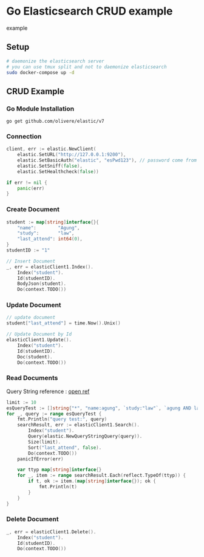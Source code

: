 # Go Elasticsearch CRUD example

example

## Setup

```sh
# daemonize the elasticsearch server
# you can use tmux split and not to daemonize elasticsearch
sudo docker-compose up -d
```

## CRUD Example

### Go Module Installation

`go get github.com/olivere/elastic/v7`

### Connection

```go
client, err := elastic.NewClient(
    elastic.SetURL("http://127.0.0.1:9200"),
    elastic.SetBasicAuth("elastic", "esPwd123"), // password come from docker-compose ENV
    elastic.SetSniff(false),
    elastic.SetHealthcheck(false))

if err != nil {
    panic(err)
}
```

### Create Document

```go
student := map[string]interface{}{
    "name":        "Agung",
    "study":       "law",
    "last_attend": int64(0),
}
studentID := "1"

// Insert Document
_, err = elasticClient1.Index().
    Index("student").
    Id(studentID).
    BodyJson(student).
    Do(context.TODO())
```

### Update Document

```go
// update document
student["last_attend"] = time.Now().Unix()

// Update Document by Id
elasticClient1.Update().
    Index("student").
    Id(studentID).
    Doc(student).
    Do(context.TODO())
```

### Read Documents

Query String reference : [open ref](https://www.elastic.co/guide/en/elasticsearch/reference/master/query-dsl-query-string-query.html#query-string-syntax)

```go
limit := 10
esQueryTest := []string{"*", "name:agung", `study:"law"`, `agung AND last_attend:[0 TO *]`, `name:"sunby"`}
for _, query := range esQueryTest {
    fmt.Println("query test:", query)
    searchResult, err := elasticClient1.Search().
        Index("student").
        Query(elastic.NewQueryStringQuery(query)).
        Size(limit).
        Sort("last_attend", false).
        Do(context.TODO())
    panicIfError(err)

    var ttyp map[string]interface{}
    for _, item := range searchResult.Each(reflect.TypeOf(ttyp)) {
        if t, ok := item.(map[string]interface{}); ok {
            fmt.Println(t)
        }
    }
}
```

### Delete Document

```go
_, err = elasticClient1.Delete().
    Index("student").
    Id(studentID).
    Do(context.TODO())
```